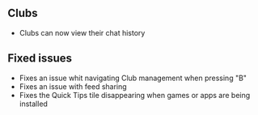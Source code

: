 ## Clubs
- Clubs can now view their chat history

## Fixed issues
- Fixes an issue whit navigating Club management when pressing "B"
- Fixes an issue with feed sharing
- Fixes the Quick Tips tile disappearing when games or apps are being installed
